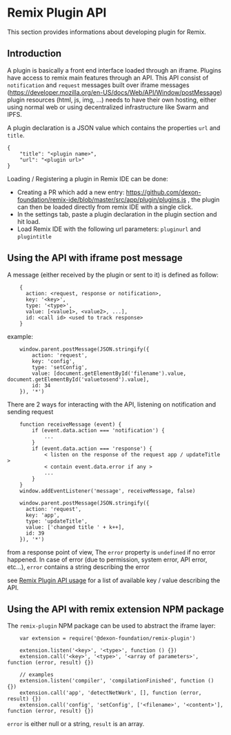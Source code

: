 Remix Plugin API
================

This section provides informations about developing plugin for Remix.

Introduction
------------

A plugin is basically a front end interface loaded through an iframe. Plugins have access to remix main features through an API.
This API consist of `notification` and `request` messages built over iframe messages (https://developer.mozilla.org/en-US/docs/Web/API/Window/postMessage)
plugin resources (html, js, img, ...) needs to have their own hosting, either using normal web or using decentralized infrastructure like Swarm and IPFS.

A plugin declaration is a JSON value which contains the properties `url` and `title`.

```
{
    "title": "<plugin name>",
    "url": "<plugin url>"
}
``` 


Loading / Registering a plugin in Remix IDE can be done:

 - Creating a PR which add a new entry: https://github.com/dexon-foundation/remix-ide/blob/master/src/app/plugin/plugins.js , the plugin can then be loaded directly from remix IDE with a single click.
 - In the settings tab, paste a plugin declaration in the plugin section and hit load.
 - Load Remix IDE with the following url parameters: `pluginurl` and `plugintitle`

Using the API with iframe post message
--------------------------------------

A message (either received by the plugin or sent to it) is defined as follow:

```
    {
      action: <request, response or notification>,
      key: '<key>',
      type: '<type>',
      value: [<value1>, <value2>, ...],
      id: <call id> <used to track response>
    }
```

example:

```
    window.parent.postMessage(JSON.stringify({
        action: 'request',
        key: 'config',
        type: 'setConfig',
        value: [document.getElementById('filename').value, document.getElementById('valuetosend').value],
        id: 34
    }), '*')
```

There are 2 ways for interacting with the API, listening on notification and sending request

```
    function receiveMessage (event) {
        if (event.data.action === 'notification') {
            ...
        }
        if (event.data.action === 'response') {
            < listen on the response of the request app / updateTitle >
            < contain event.data.error if any >
            ...
        }
    }
    window.addEventListener('message', receiveMessage, false)
    
    window.parent.postMessage(JSON.stringify({
      action: 'request',
      key: 'app',
      type: 'updateTitle',
      value: ['changed title ' + k++],
      id: 39
    }), '*')
```

from a response point of view, The `error` property is `undefined` if no error happened. In case of error (due to permission, system error, API error, etc...), `error` contains a string describing the error

see [Remix Plugin API usage](./remix_plugin_api.html) for a list of available key / value describing the API.

Using the API with remix extension NPM package
----------------------------------------------

The `remix-plugin` NPM package can be used to abstract the iframe layer:

```
    var extension = require('@dexon-foundation/remix-plugin')
    
    extension.listen('<key>', '<type>', function () {})
    extension.call('<key>', '<type>', '<array of parameters>', function (error, result) {})
    
    // examples
    extension.listen('compiler', 'compilationFinished', function () {})
    extension.call('app', 'detectNetWork', [], function (error, result) {})
    extension.call('config', 'setConfig', ['<filename>', '<content>'], function (error, result) {})
```   

`error` is either null or a string, `result` is an array.
